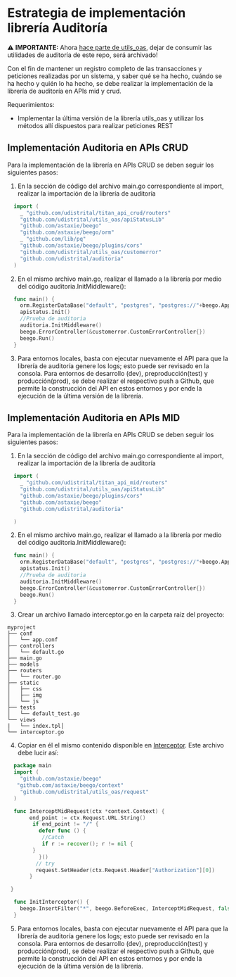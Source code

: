 # Estrategia de implementación librería Auditoría 

⚠️ **IMPORTANTE:** Ahora [hace parte de utils_oas](https://github.com/udistrital/utils_oas/blob/master/auditoria/README.md),
dejar de consumir las utilidades de auditoría de este repo, será archivado!

Con el fin de mantener un registro completo de las transacciones y peticiones realizadas por un sistema, y saber qué se ha hecho, cuándo se ha hecho y quién lo ha hecho, se debe realizar la implementación de la librería de auditoría en APIs mid y crud.

Requerimientos:

* Implementar la última versión de la librería utils_oas y utilizar los métodos allí dispuestos para realizar peticiones REST 
 
## Implementación Auditoria en APIs CRUD

Para la implementación de la librería en APIs CRUD se deben seguir los siguientes pasos:

1. En la sección de código del archivo main.go correspondiente al import, realizar la importación de la librería de auditoría 

```go
  import (
    _ "github.com/udistrital/titan_api_crud/routers"
    "github.com/udistrital/utils_oas/apiStatusLib"
    "github.com/astaxie/beego"
    "github.com/astaxie/beego/orm"
    _ "github.com/lib/pq"
    "github.com/astaxie/beego/plugins/cors"
    "github.com/udistrital/utils_oas/customerror"
    "github.com/udistrital/auditoria"
  )
```
2. En el mismo archivo main.go, realizar el llamado a la librería por medio del código auditoria.InitMiddleware(): 

```go
  func main() {
    orm.RegisterDataBase("default", "postgres", "postgres://"+beego.AppConfig.String("PGuser")+":"+beego.AppConfig.String("PGpass")+"@"+beego.AppConfig.String("PGurls")+"/"+beego.AppConfig.String("PGdb")+"?sslmode=disable&search_path="+beego.AppConfig.String("PGschemas")+"")
    apistatus.Init()
    //Prueba de auditoria
    auditoria.InitMiddleware()
    beego.ErrorController(&customerror.CustomErrorController{})
    beego.Run()
  }
```
3. Para entornos locales, basta con ejecutar nuevamente el API para que la librería de auditoría genere los logs; esto puede ser revisado en la consola. Para entornos de desarrollo (dev), preproducción(test) y producción(prod), se debe realizar el respectivo push a Github, que permite la construcción del API en estos entornos y por ende la ejecución de la última versión de la librería.


## Implementación Auditoria en APIs MID 

Para la implementación de la librería en APIs CRUD se deben seguir los siguientes pasos:

1. En la sección de código del archivo main.go correspondiente al import, realizar la importación de la librería de auditoría

```go
  import (
    _ "github.com/udistrital/titan_api_mid/routers"
    "github.com/udistrital/utils_oas/apiStatusLib"
    "github.com/astaxie/beego/plugins/cors"
    "github.com/astaxie/beego"
    "github.com/udistrital/auditoria"

  )
```
2. En el mismo archivo main.go, realizar el llamado a la librería por medio del código auditoria.InitMiddleware(): 

```go
  func main() {
    orm.RegisterDataBase("default", "postgres", "postgres://"+beego.AppConfig.String("PGuser")+":"+beego.AppConfig.String("PGpass")+"@"+beego.AppConfig.String("PGurls")+"/"+beego.AppConfig.String("PGdb")+"?sslmode=disable&search_path="+beego.AppConfig.String("PGschemas")+"")
    apistatus.Init()
    //Prueba de auditoria
    auditoria.InitMiddleware()
    beego.ErrorController(&customerror.CustomErrorController{})
    beego.Run()
  }
```

3. Crear un archivo llamado interceptor.go en la carpeta raíz del proyecto:

```
myproject
├── conf
│   └── app.conf
├── controllers
│   └── default.go
├── main.go
├── models
├── routers
│   └── router.go
├── static
│   ├── css
│   ├── img
│   └── js
├── tests
│   └── default_test.go
└── views
|   └── index.tpl│  
└── interceptor.go 
```

4. Copiar en él el mismo contenido disponible en 
[Interceptor](https://github.com/udistrital/auditoria/blob/dev/interceptor.go). Este archivo debe lucir así:

```go
  package main
  import (
    "github.com/astaxie/beego"
   "github.com/astaxie/beego/context"
    "github.com/udistrital/utils_oas/request"
  )

  func InterceptMidRequest(ctx *context.Context) {
	   end_point := ctx.Request.URL.String()
	    if end_point != "/" {
	      defer func () {
	       //Catch
	       if r := recover(); r != nil {
		}
	      }()
	     // try
	     request.SetHeader(ctx.Request.Header["Authorization"][0])
	   }

 }

  func InitInterceptor() {
    beego.InsertFilter("*", beego.BeforeExec, InterceptMidRequest, false)
  }
```
5. Para entornos locales, basta con ejecutar nuevamente el API para que la librería de auditoría genere los logs; esto puede ser revisado en la consola. Para entornos de desarrollo (dev), preproducción(test) y producción(prod), se debe realizar el respectivo push a Github, que permite la construcción del API en estos entornos y por ende la ejecución de la última versión de la librería. 
